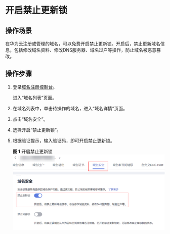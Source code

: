 # 开启禁止更新锁<a name="domain_ug_390002"></a>

## 操作场景<a name="section1385310101560"></a>

在华为云注册或管理的域名，可以免费开启禁止更新锁。开启后，禁止更新域名信息，包括修改域名资料、修改DNS服务器、域名过户等操作，防止域名被恶意篡改。

## 操作步骤<a name="section19949716175617"></a>

1.  登录[域名注册控制台](https://console.huaweicloud.com/domain/?region=cn-north-4#/domain/list)。

    进入“域名列表”页面。

2.  在域名列表中，单击待操作的域名，进入“域名详情”页面。
3.  点击“域名安全”。
4.  选择开启“禁止更新锁”。
5.  根据验证提示，输入验证码，即可开启禁止更新锁。

    **图 1**  开启禁止更新锁<a name="fig13447112151315"></a>  
    ![](figures/开启禁止更新锁.png "开启禁止更新锁")


